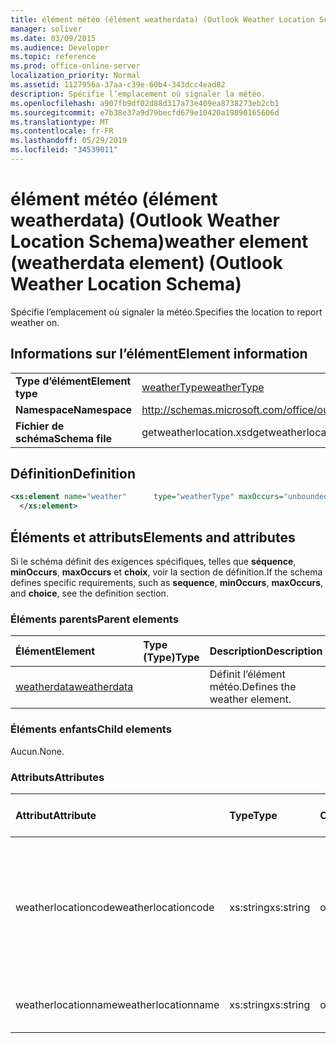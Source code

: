 ```yaml
---
title: élément météo (élément weatherdata) (Outlook Weather Location Schema)
manager: soliver
ms.date: 03/09/2015
ms.audience: Developer
ms.topic: reference
ms.prod: office-online-server
localization_priority: Normal
ms.assetid: 1127956a-37aa-c39e-60b4-343dcc4ead82
description: Spécifie l’emplacement où signaler la météo.
ms.openlocfilehash: a907fb9df02d88d317a73e409ea8738273eb2cb1
ms.sourcegitcommit: e7b38e37a9d79becfd679e10420a19890165606d
ms.translationtype: MT
ms.contentlocale: fr-FR
ms.lasthandoff: 05/29/2019
ms.locfileid: "34539011"
---
```

# <a name="weather-element-weatherdata-element-outlook-weather-location-schema"></a><span data-ttu-id="8cb4b-103">élément météo (élément weatherdata) (Outlook Weather Location Schema)</span><span class="sxs-lookup"><span data-stu-id="8cb4b-103">weather element (weatherdata element) (Outlook Weather Location Schema)</span></span>

<span data-ttu-id="8cb4b-104">Spécifie l’emplacement où signaler la météo.</span><span class="sxs-lookup"><span data-stu-id="8cb4b-104">Specifies the location to report weather on.</span></span>
  
## <a name="element-information"></a><span data-ttu-id="8cb4b-105">Informations sur l’élément</span><span class="sxs-lookup"><span data-stu-id="8cb4b-105">Element information</span></span>

|||
|:-----|:-----|
|<span data-ttu-id="8cb4b-106">**Type d’élément**</span><span class="sxs-lookup"><span data-stu-id="8cb4b-106">**Element type**</span></span> <br/> |[<span data-ttu-id="8cb4b-107">weatherType</span><span class="sxs-lookup"><span data-stu-id="8cb4b-107">weatherType</span></span>](weathertype-complextype-outlook-weather-location-schema.md) <br/> |
|<span data-ttu-id="8cb4b-108">**Namespace**</span><span class="sxs-lookup"><span data-stu-id="8cb4b-108">**Namespace**</span></span> <br/> |http://schemas.microsoft.com/office/outlook/15/getweatherlocation.xsd  <br/> |
|<span data-ttu-id="8cb4b-109">**Fichier de schéma**</span><span class="sxs-lookup"><span data-stu-id="8cb4b-109">**Schema file**</span></span> <br/> |<span data-ttu-id="8cb4b-110">getweatherlocation.xsd</span><span class="sxs-lookup"><span data-stu-id="8cb4b-110">getweatherlocation.xsd</span></span>  <br/> |
   
## <a name="definition"></a><span data-ttu-id="8cb4b-111">Définition</span><span class="sxs-lookup"><span data-stu-id="8cb4b-111">Definition</span></span>

```XML
<xs:element name="weather"      type="weatherType" maxOccurs="unbounded"    >
  </xs:element>  

```

## <a name="elements-and-attributes"></a><span data-ttu-id="8cb4b-112">Éléments et attributs</span><span class="sxs-lookup"><span data-stu-id="8cb4b-112">Elements and attributes</span></span>

<span data-ttu-id="8cb4b-113">Si le schéma définit des exigences spécifiques, telles que **séquence**, **minOccurs**, **maxOccurs** et **choix**, voir la section de définition.</span><span class="sxs-lookup"><span data-stu-id="8cb4b-113">If the schema defines specific requirements, such as **sequence**, **minOccurs**, **maxOccurs**, and **choice**, see the definition section.</span></span> 
  
### <a name="parent-elements"></a><span data-ttu-id="8cb4b-114">Éléments parents</span><span class="sxs-lookup"><span data-stu-id="8cb4b-114">Parent elements</span></span>

|<span data-ttu-id="8cb4b-115">**Élément**</span><span class="sxs-lookup"><span data-stu-id="8cb4b-115">**Element**</span></span>|<span data-ttu-id="8cb4b-116">**Type (Type)**</span><span class="sxs-lookup"><span data-stu-id="8cb4b-116">**Type**</span></span>|<span data-ttu-id="8cb4b-117">**Description**</span><span class="sxs-lookup"><span data-stu-id="8cb4b-117">**Description**</span></span>|
|:-----|:-----|:-----|
|[<span data-ttu-id="8cb4b-118">weatherdata</span><span class="sxs-lookup"><span data-stu-id="8cb4b-118">weatherdata</span></span>](weatherdata-element-outlook-weather-location-schema.md) <br/> ||<span data-ttu-id="8cb4b-119">Définit l’élément météo.</span><span class="sxs-lookup"><span data-stu-id="8cb4b-119">Defines the weather element.</span></span>  <br/> |
   
### <a name="child-elements"></a><span data-ttu-id="8cb4b-120">Éléments enfants</span><span class="sxs-lookup"><span data-stu-id="8cb4b-120">Child elements</span></span>

<span data-ttu-id="8cb4b-121">Aucun.</span><span class="sxs-lookup"><span data-stu-id="8cb4b-121">None.</span></span>
  
### <a name="attributes"></a><span data-ttu-id="8cb4b-122">Attributs</span><span class="sxs-lookup"><span data-stu-id="8cb4b-122">Attributes</span></span>

|<span data-ttu-id="8cb4b-123">**Attribut**</span><span class="sxs-lookup"><span data-stu-id="8cb4b-123">**Attribute**</span></span>|<span data-ttu-id="8cb4b-124">**Type**</span><span class="sxs-lookup"><span data-stu-id="8cb4b-124">**Type**</span></span>|<span data-ttu-id="8cb4b-125">**Obligatoire**</span><span class="sxs-lookup"><span data-stu-id="8cb4b-125">**Required**</span></span>|<span data-ttu-id="8cb4b-126">**Description**</span><span class="sxs-lookup"><span data-stu-id="8cb4b-126">**Description**</span></span>|<span data-ttu-id="8cb4b-127">**Valeurs possibles**</span><span class="sxs-lookup"><span data-stu-id="8cb4b-127">**Possible values**</span></span>|
|:-----|:-----|:-----|:-----|:-----|
|<span data-ttu-id="8cb4b-128">weatherlocationcode</span><span class="sxs-lookup"><span data-stu-id="8cb4b-128">weatherlocationcode</span></span>  <br/> |<span data-ttu-id="8cb4b-129">xs:string</span><span class="sxs-lookup"><span data-stu-id="8cb4b-129">xs:string</span></span>  <br/> |<span data-ttu-id="8cb4b-130">obligatoire</span><span class="sxs-lookup"><span data-stu-id="8cb4b-130">required</span></span>  <br/> |<span data-ttu-id="8cb4b-131">Spécifie un code associé à l’emplacement pour distinguer plusieurs emplacements du même nom.</span><span class="sxs-lookup"><span data-stu-id="8cb4b-131">Specifies a code that is associated with the location to distinguish multiple locations with the same name.</span></span>  <br/> |<span data-ttu-id="8cb4b-132">Valeur du type xs:string</span><span class="sxs-lookup"><span data-stu-id="8cb4b-132">A value of the type xs:string</span></span>  <br/> |
|<span data-ttu-id="8cb4b-133">weatherlocationname</span><span class="sxs-lookup"><span data-stu-id="8cb4b-133">weatherlocationname</span></span>  <br/> |<span data-ttu-id="8cb4b-134">xs:string</span><span class="sxs-lookup"><span data-stu-id="8cb4b-134">xs:string</span></span>  <br/> |<span data-ttu-id="8cb4b-135">obligatoire</span><span class="sxs-lookup"><span data-stu-id="8cb4b-135">required</span></span>  <br/> |<span data-ttu-id="8cb4b-136">Spécifie le nom de l’emplacement.</span><span class="sxs-lookup"><span data-stu-id="8cb4b-136">Specifies the name of the location.</span></span>  <br/> |<span data-ttu-id="8cb4b-137">Valeur du type xs:string</span><span class="sxs-lookup"><span data-stu-id="8cb4b-137">A value of the type xs:string</span></span>  <br/> |
   

